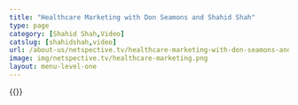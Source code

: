 ```yaml
---
title: "Healthcare Marketing with Don Seamons and Shahid Shah"
type: page
category: [Shahid Shah,Video]
catslug: [shahidshah,video]
url: /about-us/netspective.tv/healthcare-marketing-with-don-seamons-and-shahid-shah/
image: img/netspective.tv/healthcare-marketing.png
layout: menu-level-one
---
```


{{<youtube b7HCsTYQqOU>}}


